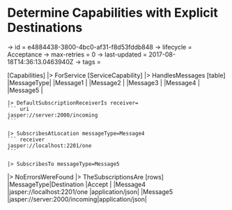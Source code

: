 # Determine Capabilities with Explicit Destinations

-> id = e4884438-3800-4bc0-af31-f8d53fddb848
-> lifecycle = Acceptance
-> max-retries = 0
-> last-updated = 2017-08-18T14:36:13.0463940Z
-> tags =

[Capabilities]
|> ForService
    [ServiceCapability]
    |> HandlesMessages
        [table]
        |MessageType|
        |Message1   |
        |Message2   |
        |Message3   |
        |Message4   |
        |Message5   |

    |> DefaultSubscriptionReceiverIs receiver=
    ``` uri
    jasper://server:2000/incoming
    ```

    |> SubscribesAtLocation messageType=Message4
    ``` receiver
    jasper://localhost:2201/one
    ```

    |> SubscribesTo messageType=Message5

|> NoErrorsWereFound
|> TheSubscriptionsAre
    [rows]
    |MessageType|Destination                  |Accept          |
    |Message4   |jasper://localhost:2201/one  |application/json|
    |Message5   |jasper://server:2000/incoming|application/json|

~~~
